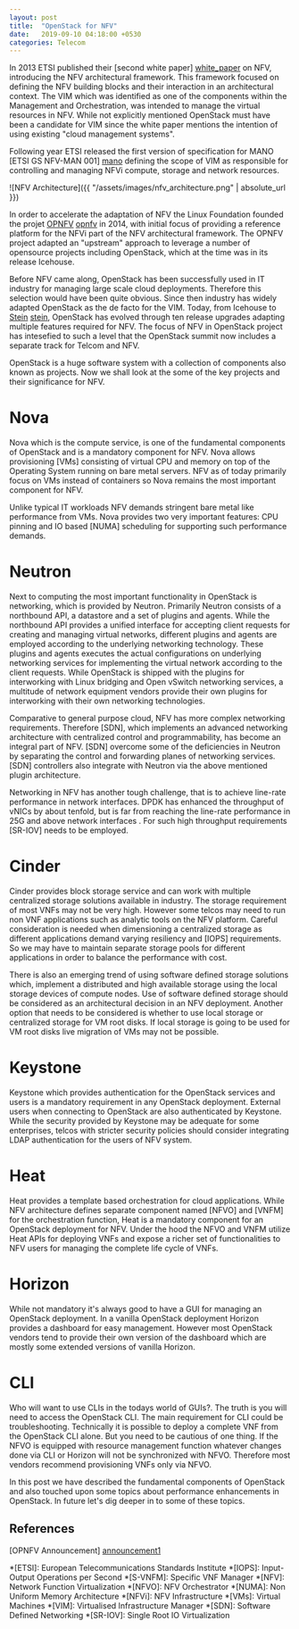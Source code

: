 ```yaml
--- 
layout: post 
title:  "OpenStack for NFV" 
date:   2019-09-10 04:18:00 +0530 
categories: Telecom
--- 
```


In 2013 ETSI published their [second white paper] [white_paper] on NFV, introducing the NFV architectural framework. This framework focused on defining the NFV building blocks and their interaction in an architectural context. The VIM which was identified as one of the components within the Management and Orchestration, was intended to manage the virtual resources in NFV. While not explicitly mentioned OpenStack must have been a candidate for VIM since the white paper mentions the intention of using existing "cloud management systems".  

Following year ETSI released the first version of specification for MANO [ETSI GS NFV-MAN 001] [mano] defining the scope of VIM as responsible for controlling and managing NFVi compute, storage and network resources.  

![NFV Architecture]({{ "/assets/images/nfv_architecture.png" | absolute_url }}) 

In order to accelerate the adaptation of NFV the Linux Foundation founded the projet [OPNFV] [opnfv] in 2014, with initial focus of providing a reference platform for the NFVi part of the NFV architectural framework. The OPNFV project adapted an "upstream" approach to leverage a number of opensource projects including OpenStack, which at the time was in its release Icehouse. 

Before NFV came along, OpenStack has been successfully used in IT industry for managing large scale cloud deployments. Therefore this selection would have been quite obvious. Since then industry has widely adapted OpenStack as the de facto for the VIM. Today, from Icehouse to [Stein] [stein], OpenStack has evolved through ten release upgrades adapting multiple features required for NFV. The focus of NFV in OpenStack project has intesefied to such a level that the OpenStack summit now includes a separate track for Telcom and NFV. 

OpenStack is a huge software system with a collection of components also known as projects.  Now we shall look at the some of the key projects and their significance for NFV. 

# Nova 

Nova which is the compute service, is one of the fundamental components of OpenStack and is a mandatory component for NFV. Nova allows provisioning [VMs] consisting of virtual CPU and memory on top of the Operating System running on bare metal servers. NFV as of today primarily focus on VMs instead of containers so Nova remains the most important component for NFV. 

Unlike typical IT workloads NFV demands stringent bare metal like performance from VMs. Nova provides two very important features: CPU pinning and IO based [NUMA] scheduling for supporting such performance demands. 

# Neutron 

Next to computing the most important functionality in OpenStack is networking, which is provided by Neutron. Primarily Neutron consists of a northbound API, a datastore and a set of plugins and agents. While the northbound API provides a unified interface for accepting client requests for creating and managing virtual networks, different plugins and agents are employed according to the underlying networking technology. These plugins and agents executes the actual configurations on underlying networking services for implementing the virtual network according to the client requests. While OpenStack is shipped with the plugins for interworking with Linux bridging and Open vSwitch networking services, a multitude of network equipment vendors provide their own plugins for interworking with their own networking technologies. 

 Comparative to general purpose cloud, NFV has more complex networking requirements. Therefore [SDN], which implements an advanced networking architecture with centralized control and programmability, has become an integral part of NFV. [SDN] overcome some of the deficiencies in Neutron by separating the control and forwarding planes of networking services. [SDN] controllers also integrate with Neutron via the above mentioned plugin architecture. 

Networking in NFV has another tough challenge, that is to achieve line-rate performance in network interfaces. DPDK has enhanced the throughput of vNICs by about tenfold, but is far from reaching the line-rate performance in 25G and above network interfaces . For such high throughput requirements [SR-IOV] needs to be employed. 

# Cinder 

Cinder provides block storage service and can work with multiple centralized storage solutions available in industry.  The storage requirement of most VNFs may not be very high. However some telcos may need to run non VNF applications such as analytic tools on the NFV platform. Careful consideration is needed when dimensioning a centralized storage as different applications demand varying resiliency and [IOPS] requirements. So we may have to maintain separate storage pools for different applications in order to balance the performance with cost. 

There is also an emerging trend of using software defined storage solutions which, implement a distributed and high available storage using the local storage devices of compute nodes. Use of software defined storage should be considered as an architectural decision in an NFV deployment. Another option that needs to be considered is whether to use local storage or centralized storage for VM root disks. If local storage is going to be used for VM root disks live migration of VMs may not be possible. 

# Keystone 

Keystone which provides authentication for the OpenStack services and users is a mandatory requirement in any OpenStack deployment.  External users when connecting to OpenStack are also authenticated by Keystone. While the security provided by Keystone may be adequate for some enterprises, telcos with stricter security policies should consider integrating LDAP authentication for the users of NFV system. 

# Heat 

Heat provides a template based orchestration for cloud applications. While NFV architecture defines  separate component named [NFVO] and [VNFM] for the orchestration function, Heat is a mandatory component for an OpenStack deployment for NFV. Under the hood the NFVO and VNFM  utilize Heat APIs for deploying VNFs and expose a richer set of functionalities to NFV users for managing the complete life cycle of VNFs.  

# Horizon 

While not mandatory it's always good to have a GUI for managing an OpenStack deployment. In a vanilla OpenStack deployment Horizon provides a dashboard for easy management. However most OpenStack vendors tend to provide their own version of the dashboard which are mostly some extended versions of vanilla Horizon. 

# CLI 

Who will want to use CLIs in the todays world of GUIs?. The truth is you will need to access the OpenStack CLI. The main requirement for CLI could be troubleshooting. Technically it is possible to deploy a complete VNF from the OpenStack CLI alone. But you need to be cautious of one thing. If the NFVO is equipped with resource management function whatever changes done via CLI or Horizon will not be synchronized with NFVO. Therefore most vendors recommend provisioning VNFs only via NFVO. 

In this post we have described the fundamental components of OpenStack and also touched upon some topics about performance enhancements in OpenStack. In future let's dig deeper in to some of these topics. 

## References 

[OPNFV Announcement] [announcement1] 

*[ETSI]: European Telecommunications Standards Institute 
*[IOPS]: Input-Output Operations per Second 
*[S-VNFM]: Specific VNF Manager 
*[NFV]: Network Function Virtualization 
*[NFVO]: NFV Orchestrator 
*[NUMA]: Non Uniform Memory Architecture 
*[NFVi]: NFV Infrastructure 
*[VMs]: Virtual Machines 
*[VIM]: Virtualised Infrastructure Manager 
*[SDN]: Software Defined Networking 
*[SR-IOV]: Single Root IO Virtualization 

[white_paper]: https://portal.etsi.org/NFV/NFV_White_Paper2.pdf 
[mano]: https://www.etsi.org/deliver/etsi_gs/NFV-MAN/001_099/001/01.01.01_60/gs_NFV-MAN001v010101p.pdf 
[announcement1]: https://www.opnfv.org/announcements/2014/09/30/telecom-industry-and-vendors-unite-to-build-common-open-platform-to-accelerate-network-functions-virtualization 
[opnfv]: https://www.opnfv.org/ 
[stein]: https://releases.openstack.org/stein/index.html